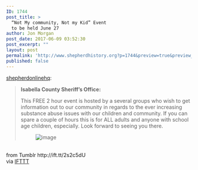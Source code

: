 ```yaml
---
ID: 1744
post_title: >
  “Not My community, Not my Kid” Event
  to be held June 27
author: Jon Morgan
post_date: 2017-06-09 03:52:30
post_excerpt: ""
layout: post
permalink: 'http://www.shepherdhistory.org?p=1744&preview=true&preview_id=1744'
published: false
---
```

<p><a href="http://ift.tt/2s2gQUt" class="tumblr_blog">shepherdonlinehq</a>:</p><blockquote>
<p><b>Isabella County Sheriff’s Office: </b>

This FREE 2 hour event is hosted by a several groups who wish to get information out to our community in regards to the ever increasing substance abuse issues with our children and community. If you can spare a couple of hours this is for ALL adults and anyone with school age children, especially. Look forward to seeing you there.

</p>
<figure data-orig-width="672" data-orig-height="960" class="tmblr-full"><img src="http://ift.tt/2t0fJ56" alt="image" data-orig-width="672" data-orig-height="960"/></figure></blockquote><br>
from Tumblr http://ift.tt/2s2c5dU<br>
via <a href="http://ift.tt/1c4nCfM">IFTTT</a>